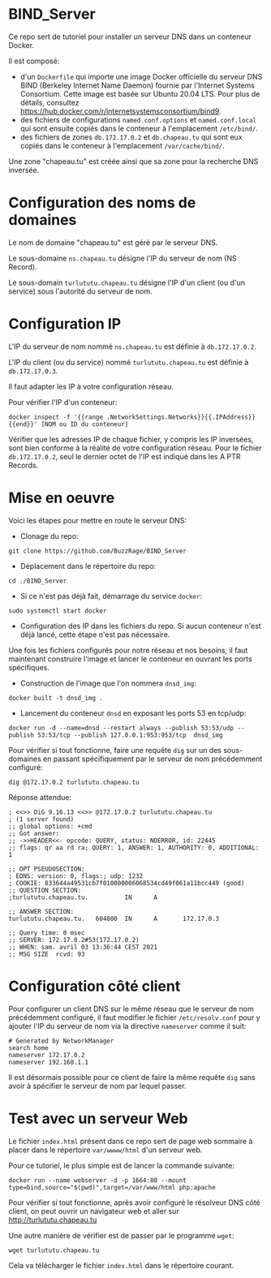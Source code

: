 # BIND_Server

Ce repo sert de tutoriel pour installer un serveur DNS dans un conteneur Docker. 

Il est composé:
* d'un `Dockerfile` qui importe une image Docker officielle du serveur DNS BIND (Berkeley Internet Name Daemon) fournie par l'Internet Systems Consortium.
Cette image est basée sur Ubuntu 20.04 LTS. Pour plus de détails, consultez https://hub.docker.com/r/internetsystemsconsortium/bind9.
* des fichiers de configurations `named.conf.options` et `named.conf.local` qui sont ensuite copiés dans le conteneur à l'emplacement `/etc/bind/`.
* des fichiers de zones `db.172.17.0.2` et `db.chapeau.tu` qui sont eux copiés dans le conteneur à l'emplacement `/var/cache/bind/`.

Une zone "chapeau.tu" est créée ainsi que sa zone pour la recherche DNS inversée.

# Configuration des noms de domaines
Le nom de domaine "chapeau.tu" est géré par le serveur DNS.

Le sous-domaine `ns.chapeau.tu` désigne l'IP du serveur de nom (NS Record).

Le sous-domain `turlututu.chapeau.tu` désigne l'IP d'un client (ou d'un service) sous l'autorité du serveur de nom.

# Configuration IP
L'IP du serveur de nom nommé `ns.chapeau.tu` est définie à `db.172.17.0.2`. 

L'IP du client (ou du service) nommé `turlututu.chapeau.tu` est définie à `db.172.17.0.3`.

Il faut adapter les IP à votre configuration réseau.

Pour vérifier l'IP d'un conteneur: 
```
docker inspect -f '{{range .NetworkSettings.Networks}}{{.IPAddress}}{{end}}' [NOM ou ID du conteneur]
```

Vérifier que les adresses IP de chaque fichier, y compris les IP inversées, sont bien conforme à la réalité de votre configuration réseau. 
Pour le fichier `db.172.17.0.2`, seul le dernier octet de l'IP est indiqué dans les A PTR Records.

# Mise en oeuvre

Voici les étapes pour mettre en route le serveur DNS:

* Clonage du repo:
```
git clone https://github.com/BuzzRage/BIND_Server
```
* Déplacement dans le répertoire du repo:
```
cd ./BIND_Server
```
* Si ce n'est pas déjà fait, démarrage du service `docker`:
```
sudo systemctl start docker
```
* Configuration des IP dans les fichiers du repo. Si aucun conteneur n'est déjà lancé, cette étape n'est pas nécessaire.

Une fois les fichiers configurés pour notre réseau et nos besoins, il faut maintenant construire l'image et lancer le conteneur en ouvrant les ports spécifiques.

* Construction de l'image que l'on nommera `dnsd_img`:
```
docker built -t dnsd_img .
```

* Lancement du conteneur `dnsd` en exposant les ports 53 en tcp/udp:
```
docker run -d --name=dnsd --restart always --publish 53:53/udp --publish 53:53/tcp --publish 127.0.0.1:953:953/tcp	dnsd_img
```

Pour vérifier si tout fonctionne, faire une requête `dig` sur un des sous-domaines en passant spécifiquement par le serveur de nom précédemment configuré:
```
dig @172.17.0.2 turlututu.chapeau.tu
```

Réponse attendue:
```
; <<>> DiG 9.16.13 <<>> @172.17.0.2 turlututu.chapeau.tu
; (1 server found)
;; global options: +cmd
;; Got answer:
;; ->>HEADER<<- opcode: QUERY, status: NOERROR, id: 22445
;; flags: qr aa rd ra; QUERY: 1, ANSWER: 1, AUTHORITY: 0, ADDITIONAL: 1

;; OPT PSEUDOSECTION:
; EDNS: version: 0, flags:; udp: 1232
; COOKIE: 833644a49531cb7f010000006068534cd49f061a11bcc449 (good)
;; QUESTION SECTION:
;turlututu.chapeau.tu.          IN      A

;; ANSWER SECTION:
turlututu.chapeau.tu.   604800  IN      A       172.17.0.3

;; Query time: 0 msec
;; SERVER: 172.17.0.2#53(172.17.0.2)
;; WHEN: sam. avril 03 13:36:44 CEST 2021
;; MSG SIZE  rcvd: 93

```

# Configuration côté client
Pour configurer un client DNS sur le même réseau que le serveur de nom précédemment configuré, il faut modifier le fichier `/etc/resolv.conf` pour y ajouter l'IP du serveur de nom via la directive `nameserver` comme il suit:
```
# Generated by NetworkManager
search home
nameserver 172.17.0.2
nameserver 192.168.1.1
```
Il est désormais possible pour ce client de faire la même requête `dig` sans avoir à spécifier le serveur de nom par lequel passer.

# Test avec un serveur Web
Le fichier `index.html` présent dans ce repo sert de page web sommaire à placer dans le répertoire `var/wwww/html` d'un serveur web.

Pour ce tutoriel, le plus simple est de lancer la commande suivante:
```
docker run --name webserver -d -p 1664:80 --mount type=bind,source="$(pwd)",target=/var/www/html php:apache
```

Pour vérifier si tout fonctionne, après avoir configuré le résolveur DNS côté client, on peut ouvrir un navigateur web et aller sur http://turlututu.chapeau.tu

Une autre manière de vérifier est de passer par le programme `wget`:
```
wget turlututu.chapeau.tu
```

Cela va télécharger le fichier `index.html` dans le répertoire courant. 
